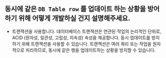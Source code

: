 ## 동시에 같은 `DB Table row` 를 업데이트 하는 상황을 방어하기 위해 어떻게 개발하실 건지 설명해주세요.

- 트랜잭션을 사용합니다. 데이터베이스 트랜잭션은 연관된 작업의 논리적인 단위로, ACID (원자성, 일관성, 고립성, 지속성) 속성을 제공합니다. 동시 업데이트를 방지하기 위해 트랜잭션을 사용할 수 있습니다. 트랜잭션은 여러 쿼리 또는 작업을 원자적으로 처리하므로, 동시에 같은 행을 업데이트하는 상황을 방지할 수 있습니다.